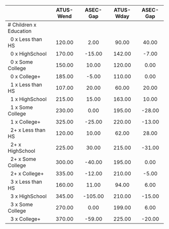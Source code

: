 
|                      |    ATUS-Wend |     ASEC-Gap |    ATUS-Wday |     ASEC-Gap |
| -------------------- | :----------: | :----------: | :----------: | :----------: |
| # Children x Education |              |              |              |              |
| &nbsp;&nbsp;0 x Less than HS |       120.00 |         2.00 |        90.00 |        40.00 |
| &nbsp;&nbsp;0 x HighSchool |       170.00 |       -15.00 |       142.00 |        -7.00 |
| &nbsp;&nbsp;0 x Some College |       150.00 |        10.00 |       120.00 |         0.00 |
| &nbsp;&nbsp;0 x College+ |       185.00 |        -5.00 |       110.00 |         0.00 |
| &nbsp;&nbsp;1 x Less than HS |       107.00 |        20.00 |        60.00 |        20.00 |
| &nbsp;&nbsp;1 x HighSchool |       215.00 |        15.00 |       163.00 |        10.00 |
| &nbsp;&nbsp;1 x Some College |       230.00 |         0.00 |       195.00 |       -28.00 |
| &nbsp;&nbsp;1 x College+ |       325.00 |       -25.00 |       220.00 |       -13.00 |
| &nbsp;&nbsp;2+ x Less than HS |       120.00 |        10.00 |        62.00 |        28.00 |
| &nbsp;&nbsp;2+ x HighSchool |       225.00 |        30.00 |       215.00 |       -31.00 |
| &nbsp;&nbsp;2+ x Some College |       300.00 |       -40.00 |       195.00 |         0.00 |
| &nbsp;&nbsp;2+ x College+ |       335.00 |       -12.00 |       210.00 |        -5.00 |
| &nbsp;&nbsp;3 x Less than HS |       160.00 |        11.00 |        94.00 |         6.00 |
| &nbsp;&nbsp;3 x HighSchool |       345.00 |      -105.00 |       210.00 |       -15.00 |
| &nbsp;&nbsp;3 x Some College |       270.00 |         0.00 |       199.00 |         6.00 |
| &nbsp;&nbsp;3 x College+ |       370.00 |       -59.00 |       225.00 |       -20.00 |


